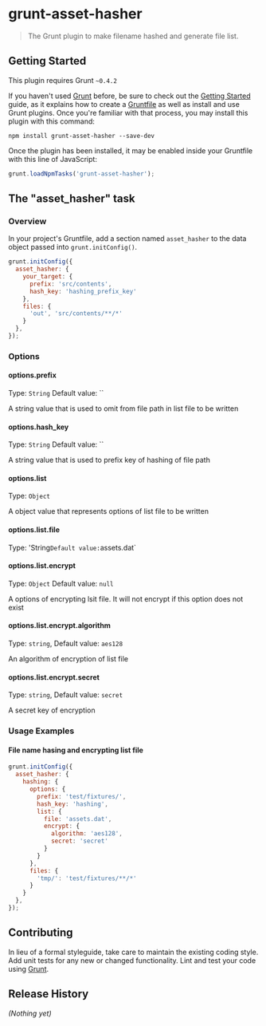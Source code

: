 # grunt-asset-hasher

> The Grunt plugin to make filename hashed and generate file list.

## Getting Started
This plugin requires Grunt `~0.4.2`

If you haven't used [Grunt](http://gruntjs.com/) before, be sure to check out the [Getting Started](http://gruntjs.com/getting-started) guide, as it explains how to create a [Gruntfile](http://gruntjs.com/sample-gruntfile) as well as install and use Grunt plugins. Once you're familiar with that process, you may install this plugin with this command:

```shell
npm install grunt-asset-hasher --save-dev
```

Once the plugin has been installed, it may be enabled inside your Gruntfile with this line of JavaScript:

```js
grunt.loadNpmTasks('grunt-asset-hasher');
```

## The "asset_hasher" task

### Overview

In your project's Gruntfile, add a section named `asset_hasher` to the data object passed into `grunt.initConfig()`.

```js
grunt.initConfig({
  asset_hasher: {
    your_target: {
      prefix: 'src/contents',
      hash_key: 'hashing_prefix_key'
    },
    files: {
      'out', 'src/contents/**/*'
    }
  },
});
```

### Options

#### options.prefix
Type: `String`
Default value: ``

A string value that is used to omit from file path in list file to be written

#### options.hash_key

Type: `String`
Default value: ``

A string value that is used to prefix key of hashing of file path

#### options.list

Type: `Object`

A object value that represents options of list file to be written

#### options.list.file

Type: 'String`
Default value: `assets.dat`

#### options.list.encrypt

Type: `Object`
Default value: `null`

A options of encrypting lsit file. It will not encrypt if this option does not exist

#### options.list.encrypt.algorithm

Type: `string`,
Default value: `aes128`

An algorithm of encryption of list file

#### options.list.encrypt.secret

Type: `string`,
Default value: `secret`

A secret key of encryption

### Usage Examples

#### File name hasing and encrypting list file

```js
grunt.initConfig({
  asset_hasher: {
    hashing: {
      options: {
        prefix: 'test/fixtures/',
        hash_key: 'hashing',
        list: {
          file: 'assets.dat',
          encrypt: {
            algorithm: 'aes128',
            secret: 'secret'
          }
        }
      },
      files: {
        'tmp/': 'test/fixtures/**/*'
      }
    }
  },
});
```

## Contributing
In lieu of a formal styleguide, take care to maintain the existing coding style. Add unit tests for any new or changed functionality. Lint and test your code using [Grunt](http://gruntjs.com/).

## Release History
_(Nothing yet)_
